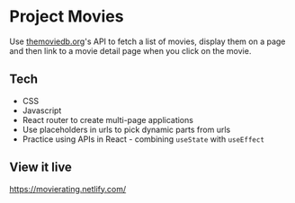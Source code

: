 # Project Movies
Use [themoviedb.org](http://themoviedb.org/)'s API to fetch a list of movies, display them on a page and then link to a movie detail page when you click on the movie.

## Tech
- CSS
- Javascript
- React router to create multi-page applications
- Use placeholders in urls to pick dynamic parts from urls
- Practice using APIs in React - combining `useState` with `useEffect`


## View it live
https://movierating.netlify.com/
